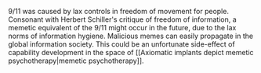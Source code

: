 9/11 was caused by lax controls in freedom of movement for people. Consonant with Herbert Schiller's critique of freedom of information, a memetic equivalent of the 9/11 might occur in the future, due to the lax norms of information hygiene. Malicious  memes can easily propagate in the global information society. This could be an unfortunate side-effect of capability development in the space of [[Axiomatic implants depict memetic psychotherapy|memetic psychotherapy]].